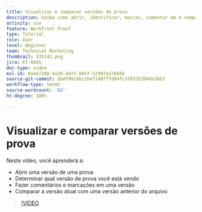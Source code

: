 ```yaml
---
title: Visualizar e comparar versões de prova
description: Saiba como abrir, identificar, marcar, comentar em e comparar versões de prova no  [!DNL  Workfront].
activity: use
feature: Workfront Proof
type: Tutorial
role: User
level: Beginner
team: Technical Marketing
thumbnail: 335142.png
jira: KT-8845
doc-type: video
exl-id: 8ade7208-4a39-4471-845f-5290fe27b66b
source-git-commit: bbdf99c6bc1be714077fd94fc3f8325394de36b3
workflow-type: tm+mt
source-wordcount: '62'
ht-degree: 100%

---
```


# Visualizar e comparar versões de prova

Neste vídeo, você aprenderá a:

* Abrir uma versão de uma prova
* Determinar qual versão de prova você está vendo
* Fazer comentários e marcações em uma versão
* Comparar a versão atual com uma versão anterior do arquivo

>[!VIDEO](https://video.tv.adobe.com/v/3446901/?quality=12&learn=on&enablevpops=1&captions=por_br)

<!--
## Learn more
* Compare proofs
-->

